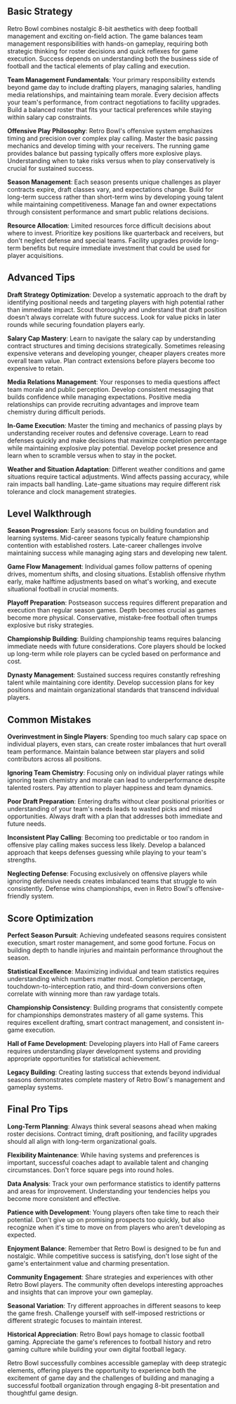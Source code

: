 

## Basic Strategy

Retro Bowl combines nostalgic 8-bit aesthetics with deep football management and exciting on-field action. The game balances team management responsibilities with hands-on gameplay, requiring both strategic thinking for roster decisions and quick reflexes for game execution. Success depends on understanding both the business side of football and the tactical elements of play calling and execution.

**Team Management Fundamentals**: Your primary responsibility extends beyond game day to include drafting players, managing salaries, handling media relationships, and maintaining team morale. Every decision affects your team's performance, from contract negotiations to facility upgrades. Build a balanced roster that fits your tactical preferences while staying within salary cap constraints.

**Offensive Play Philosophy**: Retro Bowl's offensive system emphasizes timing and precision over complex play calling. Master the basic passing mechanics and develop timing with your receivers. The running game provides balance but passing typically offers more explosive plays. Understanding when to take risks versus when to play conservatively is crucial for sustained success.

**Season Management**: Each season presents unique challenges as player contracts expire, draft classes vary, and expectations change. Build for long-term success rather than short-term wins by developing young talent while maintaining competitiveness. Manage fan and owner expectations through consistent performance and smart public relations decisions.

**Resource Allocation**: Limited resources force difficult decisions about where to invest. Prioritize key positions like quarterback and receivers, but don't neglect defense and special teams. Facility upgrades provide long-term benefits but require immediate investment that could be used for player acquisitions.

## Advanced Tips

**Draft Strategy Optimization**: Develop a systematic approach to the draft by identifying positional needs and targeting players with high potential rather than immediate impact. Scout thoroughly and understand that draft position doesn't always correlate with future success. Look for value picks in later rounds while securing foundation players early.

**Salary Cap Mastery**: Learn to navigate the salary cap by understanding contract structures and timing decisions strategically. Sometimes releasing expensive veterans and developing younger, cheaper players creates more overall team value. Plan contract extensions before players become too expensive to retain.

**Media Relations Management**: Your responses to media questions affect team morale and public perception. Develop consistent messaging that builds confidence while managing expectations. Positive media relationships can provide recruiting advantages and improve team chemistry during difficult periods.

**In-Game Execution**: Master the timing and mechanics of passing plays by understanding receiver routes and defensive coverage. Learn to read defenses quickly and make decisions that maximize completion percentage while maintaining explosive play potential. Develop pocket presence and learn when to scramble versus when to stay in the pocket.

**Weather and Situation Adaptation**: Different weather conditions and game situations require tactical adjustments. Wind affects passing accuracy, while rain impacts ball handling. Late-game situations may require different risk tolerance and clock management strategies.

## Level Walkthrough

**Season Progression**: Early seasons focus on building foundation and learning systems. Mid-career seasons typically feature championship contention with established rosters. Late-career challenges involve maintaining success while managing aging stars and developing new talent.

**Game Flow Management**: Individual games follow patterns of opening drives, momentum shifts, and closing situations. Establish offensive rhythm early, make halftime adjustments based on what's working, and execute situational football in crucial moments.

**Playoff Preparation**: Postseason success requires different preparation and execution than regular season games. Depth becomes crucial as games become more physical. Conservative, mistake-free football often trumps explosive but risky strategies.

**Championship Building**: Building championship teams requires balancing immediate needs with future considerations. Core players should be locked up long-term while role players can be cycled based on performance and cost.

**Dynasty Management**: Sustained success requires constantly refreshing talent while maintaining core identity. Develop succession plans for key positions and maintain organizational standards that transcend individual players.

## Common Mistakes

**Overinvestment in Single Players**: Spending too much salary cap space on individual players, even stars, can create roster imbalances that hurt overall team performance. Maintain balance between star players and solid contributors across all positions.

**Ignoring Team Chemistry**: Focusing only on individual player ratings while ignoring team chemistry and morale can lead to underperformance despite talented rosters. Pay attention to player happiness and team dynamics.

**Poor Draft Preparation**: Entering drafts without clear positional priorities or understanding of your team's needs leads to wasted picks and missed opportunities. Always draft with a plan that addresses both immediate and future needs.

**Inconsistent Play Calling**: Becoming too predictable or too random in offensive play calling makes success less likely. Develop a balanced approach that keeps defenses guessing while playing to your team's strengths.

**Neglecting Defense**: Focusing exclusively on offensive players while ignoring defensive needs creates imbalanced teams that struggle to win consistently. Defense wins championships, even in Retro Bowl's offensive-friendly system.

## Score Optimization

**Perfect Season Pursuit**: Achieving undefeated seasons requires consistent execution, smart roster management, and some good fortune. Focus on building depth to handle injuries and maintain performance throughout the season.

**Statistical Excellence**: Maximizing individual and team statistics requires understanding which numbers matter most. Completion percentage, touchdown-to-interception ratio, and third-down conversions often correlate with winning more than raw yardage totals.

**Championship Consistency**: Building programs that consistently compete for championships demonstrates mastery of all game systems. This requires excellent drafting, smart contract management, and consistent in-game execution.

**Hall of Fame Development**: Developing players into Hall of Fame careers requires understanding player development systems and providing appropriate opportunities for statistical achievement.

**Legacy Building**: Creating lasting success that extends beyond individual seasons demonstrates complete mastery of Retro Bowl's management and gameplay systems.

## Final Pro Tips

**Long-Term Planning**: Always think several seasons ahead when making roster decisions. Contract timing, draft positioning, and facility upgrades should all align with long-term organizational goals.

**Flexibility Maintenance**: While having systems and preferences is important, successful coaches adapt to available talent and changing circumstances. Don't force square pegs into round holes.

**Data Analysis**: Track your own performance statistics to identify patterns and areas for improvement. Understanding your tendencies helps you become more consistent and effective.

**Patience with Development**: Young players often take time to reach their potential. Don't give up on promising prospects too quickly, but also recognize when it's time to move on from players who aren't developing as expected.

**Enjoyment Balance**: Remember that Retro Bowl is designed to be fun and nostalgic. While competitive success is satisfying, don't lose sight of the game's entertainment value and charming presentation.

**Community Engagement**: Share strategies and experiences with other Retro Bowl players. The community often develops interesting approaches and insights that can improve your own gameplay.

**Seasonal Variation**: Try different approaches in different seasons to keep the game fresh. Challenge yourself with self-imposed restrictions or different strategic focuses to maintain interest.

**Historical Appreciation**: Retro Bowl pays homage to classic football gaming. Appreciate the game's references to football history and retro gaming culture while building your own digital football legacy.

Retro Bowl successfully combines accessible gameplay with deep strategic elements, offering players the opportunity to experience both the excitement of game day and the challenges of building and managing a successful football organization through engaging 8-bit presentation and thoughtful game design.